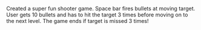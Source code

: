 Created a super fun shooter game. Space bar fires bullets at moving target. User gets 10 bullets and has to hit the target 3 times before moving on to the next level. The game ends if target is missed 3 times!
